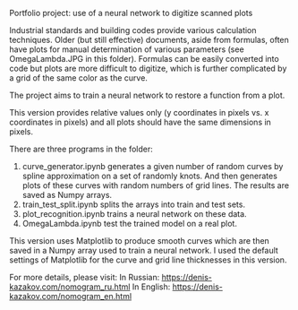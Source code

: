 Portfolio project: use of a neural network to digitize scanned plots

Industrial standards and building codes provide various calculation techniques. Older (but still effective) documents, aside from formulas, often have plots for manual determination of various parameters (see OmegaLambda.JPG in this folder). Formulas can be easily converted into code but plots are more difficult to digitize, which is further complicated by a grid of the same color as the curve.

The project aims to train a neural network to restore a function from a plot.

This version provides relative values only (y coordinates in pixels vs. x coordinates in pixels) and all plots should have the same dimensions in pixels.

There are three programs in the folder:
1. curve_generator.ipynb generates a given number of random curves by spline approximation on a set of randomly knots. And then generates plots of these curves with random numbers of grid lines. The results are saved as Numpy arrays.
2. train_test_split.ipynb splits the arrays into train and test sets.
3. plot_recognition.ipynb trains a neural network on these data.
4. OmegaLambda.ipynb test the trained model on a real plot.

This version uses Matplotlib to produce smooth curves which are then saved in a Numpy array used to train a neural network. I used the default settings of Matplotlib for the curve and grid line thicknesses in this version.

For more details, please visit:
In Russian: https://denis-kazakov.com/nomogram_ru.html
In English: https://denis-kazakov.com/nomogram_en.html